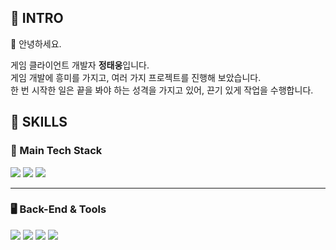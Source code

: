 ## 📌 INTRO
👋 안녕하세요.

게임 클라이언트 개발자 **정태웅**입니다.  
게임 개발에 흥미를 가지고, 여러 가지 프로젝트를 진행해 보았습니다.  
한 번 시작한 일은 끝을 봐야 하는 성격을 가지고 있어, 끈기 있게 작업을 수행합니다.

## 🔧 SKILLS

### 🧰 Main Tech Stack

<p>
  <img src="https://img.shields.io/badge/Unity-000000?style=for-the-badge&logo=unity&logoColor=white"/>
  <img src="https://img.shields.io/badge/C%23-239120?style=for-the-badge&logo=c-sharp&logoColor=white"/>
  <img src="https://img.shields.io/badge/C++-00599C?style=for-the-badge&logo=c%2B%2B&logoColor=white"/>
</p>

---

### 🖥️ Back-End & Tools

<p>
  <img src="https://img.shields.io/badge/Firebase%20Auth-FFCA28?style=for-the-badge&logo=firebase&logoColor=white"/>
  <img src="https://img.shields.io/badge/Firebase%20Realtime%20DB-FFCA28?style=for-the-badge&logo=firebase&logoColor=white"/>
  <img src="https://img.shields.io/badge/Firebase%20Firestore-FFCA28?style=for-the-badge&logo=firebase&logoColor=white"/>
  <img src="https://img.shields.io/badge/Photon-3498DB?style=for-the-badge&logo=photon&logoColor=white"/>
</p>

